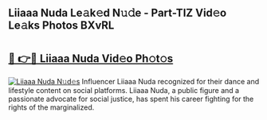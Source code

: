 ## Liiaaa Nuda Le𝚊k𝚎d N𝚞𝚍e - Part-TIZ Vid𝚎o Le𝚊ks Photos BXvRL

# <h2><a href="http://fbfdi5.evod.top/?m=Liiaaa+Nuda">🔗 👉🔴 Liiaaa Nuda Vid𝚎o Ph𝚘t𝚘s</a></h2>

[![Liiaaa Nuda N𝚞d𝚎s](https://i.imgur.com/8V9OHl7.gif)](http://fbfdi5.evod.top/?m=Liiaaa+Nuda)
Influencer Liiaaa Nuda recognized for their dance and lifestyle content on social platforms. Liiaaa Nuda, a public figure and a passionate advocate for social justice, has spent his career fighting for the rights of the marginalized. 

